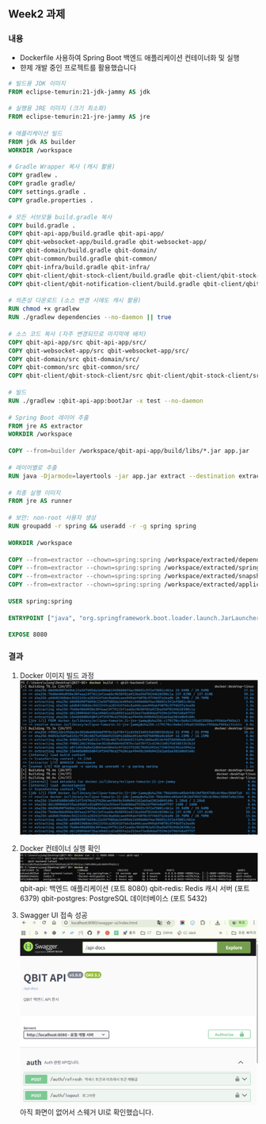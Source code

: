 ## Week2 과제

### 내용
- Dockerfile 사용하여 Spring Boot 백엔드 애플리케이션 컨테이너화 및 실행
- 햔제 개발 중인 프로젝트를 활용했습니다 

```dockerfile
# 빌드용 JDK 이미지
FROM eclipse-temurin:21-jdk-jammy AS jdk

# 실행용 JRE 이미지 (크기 최소화)
FROM eclipse-temurin:21-jre-jammy AS jre

# 애플리케이션 빌드
FROM jdk AS builder
WORKDIR /workspace

# Gradle Wrapper 복사 (캐시 활용)
COPY gradlew .
COPY gradle gradle/
COPY settings.gradle .
COPY gradle.properties .

# 모든 서브모듈 build.gradle 복사
COPY build.gradle .
COPY qbit-api-app/build.gradle qbit-api-app/
COPY qbit-websocket-app/build.gradle qbit-websocket-app/
COPY qbit-domain/build.gradle qbit-domain/
COPY qbit-common/build.gradle qbit-common/
COPY qbit-infra/build.gradle qbit-infra/
COPY qbit-client/qbit-stock-client/build.gradle qbit-client/qbit-stock-client/
COPY qbit-client/qbit-notification-client/build.gradle qbit-client/qbit-notification-client/

# 의존성 다운로드 (소스 변경 시에도 캐시 활용)
RUN chmod +x gradlew
RUN ./gradlew dependencies --no-daemon || true

# 소스 코드 복사 (자주 변경되므로 마지막에 배치)
COPY qbit-api-app/src qbit-api-app/src/
COPY qbit-websocket-app/src qbit-websocket-app/src/
COPY qbit-domain/src qbit-domain/src/
COPY qbit-common/src qbit-common/src/
COPY qbit-client/qbit-stock-client/src qbit-client/qbit-stock-client/src/

# 빌드
RUN ./gradlew :qbit-api-app:bootJar -x test --no-daemon

# Spring Boot 레이어 추출 
FROM jre AS extractor
WORKDIR /workspace

COPY --from=builder /workspace/qbit-api-app/build/libs/*.jar app.jar

# 레이어별로 추출
RUN java -Djarmode=layertools -jar app.jar extract --destination extracted

# 최종 실행 이미지
FROM jre AS runner

# 보안: non-root 사용자 생성
RUN groupadd -r spring && useradd -r -g spring spring

WORKDIR /workspace

COPY --from=extractor --chown=spring:spring /workspace/extracted/dependencies ./
COPY --from=extractor --chown=spring:spring /workspace/extracted/spring-boot-loader ./
COPY --from=extractor --chown=spring:spring /workspace/extracted/snapshot-dependencies ./
COPY --from=extractor --chown=spring:spring /workspace/extracted/application ./

USER spring:spring

ENTRYPOINT ["java", "org.springframework.boot.loader.launch.JarLauncher"]

EXPOSE 8080

```

### 결과
1. Docker 이미지 빌드 과정
![alt text](result1.png)

2. Docker 컨테이너 실행 확인
![alt text](result2.png)
qbit-api: 백엔드 애플리케이션 (포트 8080)
qbit-redis: Redis 캐시 서버 (포트 6379)
qbit-postgres: PostgreSQL 데이터베이스 (포트 5432)

3. Swagger UI 접속 성공
![alt text](result3.png)
아직 화면이 없어서 스웨거 UI로 확인했습니다.